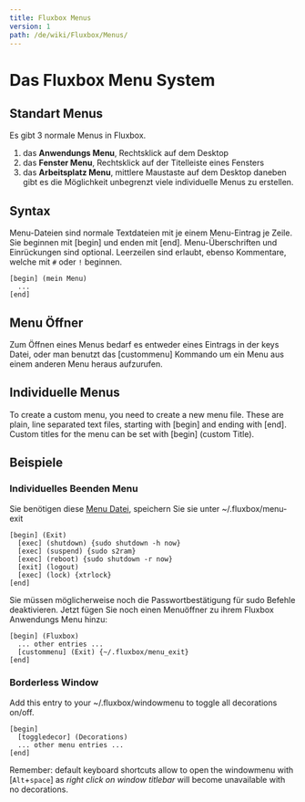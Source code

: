 ```yaml
---
title: Fluxbox Menus
version: 1
path: /de/wiki/Fluxbox/Menus/
---
```

# Das Fluxbox Menu System
## Standart Menus
Es gibt 3 normale Menus in Fluxbox.
1. das **Anwendungs Menu**, Rechtsklick auf dem Desktop
1. das **Fenster Menu**, Rechtsklick auf der Titelleiste eines Fensters
1. das **Arbeitsplatz Menu**, mittlere Maustaste auf dem Desktop
daneben gibt es die Möglichkeit unbegrenzt viele individuelle Menus zu erstellen.

## Syntax
Menu-Dateien sind normale Textdateien mit je einem Menu-Eintrag je Zeile. Sie beginnen mit [begin] und enden mit [end]. Menu-Überschriften und Einrückungen sind optional.
Leerzeilen sind erlaubt, ebenso Kommentare, welche mit `#` oder `!` beginnen.

```
[begin] (mein Menu)
  ...
[end]
```

## Menu Öffner
Zum Öffnen eines Menus bedarf es entweder eines Eintrags in der keys Datei, oder man benutzt das [custommenu] Kommando um ein Menu aus einem anderen Menu heraus aufzurufen.

## Individuelle Menus
To create a custom menu, you need to create a new menu file. These are plain, line separated text files, starting with [begin] and ending with [end]. Custom titles for the menu can be set with [begin] (custom Title).

## Beispiele
### Individuelles Beenden Menu
Sie benötigen diese [Menu Datei](menu-exit), speichern Sie sie unter ~/.fluxbox/menu-exit
```plain
[begin] (Exit)
  [exec] (shutdown) {sudo shutdown -h now}
  [exec] (suspend) {sudo s2ram}
  [exec] (reboot) {sudo shutdown -r now}
  [exit] (logout)
  [exec] (lock) {xtrlock}
[end]
```
Sie müssen möglicherweise noch die Passwortbestätigung für sudo Befehle deaktivieren.
Jetzt fügen Sie noch einen Menuöffner zu ihrem Fluxbox Anwendungs Menu hinzu:
```
[begin] (Fluxbox)
  ... other entries ...
  [custommenu] (Exit) {~/.fluxbox/menu_exit}
[end]
```

### Borderless Window
Add this entry to your ~/.fluxbox/windowmenu to toggle all decorations on/off.
```plain
[begin]
  [toggledecor] (Decorations)
  ... other menu entries ...
[end]
```
Remember: default keyboard shortcuts allow to open the windowmenu with [`Alt`+`space`] as *right click on window titlebar* will become unavailable with no decorations.
